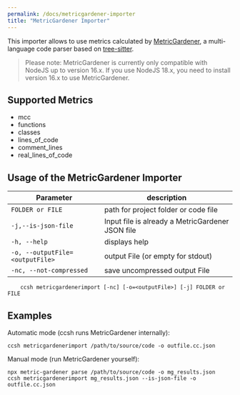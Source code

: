 ```yaml
---
permalink: /docs/metricgardener-importer
title: "MetricGardener Importer"
---
```


This importer allows to use metrics calculated by [MetricGardener](https://github.com/MaibornWolff/metric-gardener), a
multi-language code parser based on [tree-sitter](https://github.com/tree-sitter/tree-sitter).

> Please note: MetricGardener is currently only compatible with NodeJS up to version 16.x. If you use NodeJS 18.x, you
> need to install version 16.x to use MetricGardener.

## Supported Metrics

-   mcc
-   functions
-   classes
-   lines_of_code
-   comment_lines
-   real_lines_of_code

## Usage of the MetricGardener Importer

| Parameter                       | description                                      |
| ------------------------------- | ------------------------------------------------ |
| `FOLDER or FILE`                | path for project folder or code file             |
| `-j,--is-json-file`             | Input file is already a MetricGardener JSON file |
| `-h, --help`                    | displays help                                    |
| `-o, --outputFile=<outputFile>` | output File (or empty for stdout)                |
| `-nc, --not-compressed`         | save uncompressed output File                    |

```
    ccsh metricgardenerimport [-nc] [-o=<outputFile>] [-j] FOLDER or FILE
```

## Examples

Automatic mode (ccsh runs MetricGardener internally):

```
ccsh metricgardenerimport /path/to/source/code -o outfile.cc.json
```

Manual mode (run MetricGardener yourself):

```
npx metric-gardener parse /path/to/source/code -o mg_results.json
ccsh metricgardenerimport mg_results.json --is-json-file -o outfile.cc.json
```
